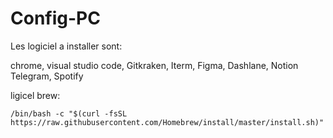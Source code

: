 # Config-PC

Les logiciel a installer sont:

chrome, visual studio code, Gitkraken, Iterm, Figma, Dashlane, Notion Telegram, Spotify

ligicel brew:

````
/bin/bash -c "$(curl -fsSL https://raw.githubusercontent.com/Homebrew/install/master/install.sh)"
````
